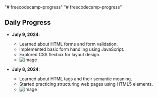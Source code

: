 "# freecodecamp-progress" 
"# freecodecamp-progress" 

## Daily Progress

- **July 9, 2024**:
  - Learned about HTML forms and form validation.
  - Implemented basic form handling using JavaScript.
  - Explored CSS flexbox for layout design.
  - ![image](https://github.com/Kavi2604/freecodecamp-progress/assets/163160787/d07bef18-0f58-44a6-9c10-c00b76f2e5f9)


- **July 8, 2024**:
  - Learned about HTML tags and their semantic meaning.
  - Started practicing structuring web pages using HTML5 elements.
  - ![image](https://github.com/Kavi2604/freecodecamp-progress/assets/163160787/22e154b9-4a34-4383-a9ac-adff98f68a28)


